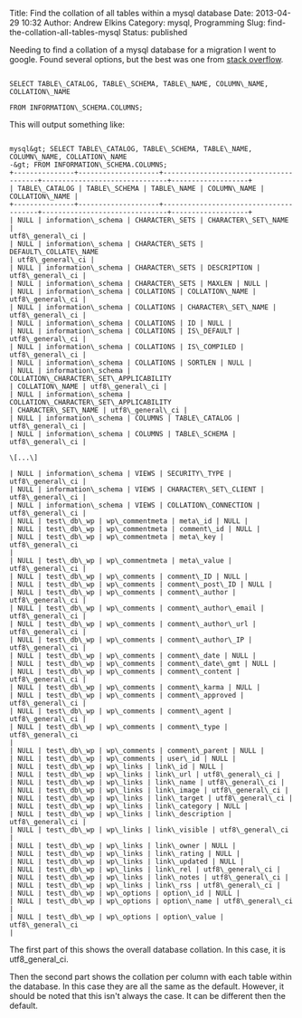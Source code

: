 Title: Find the collation of all tables within a mysql database
Date: 2013-04-29 10:32
Author: Andrew Elkins
Category: mysql, Programming
Slug: find-the-collation-all-tables-mysql
Status: published

Needing to find a collation of a mysql database for a migration I went
to google. Found several options, but the best was one from [stack
overflow](http://stackoverflow.com/questions/4948356/query-to-show-all-tables-and-their-collation).

~~~~

SELECT TABLE\_CATALOG, TABLE\_SCHEMA, TABLE\_NAME, COLUMN\_NAME,
COLLATION\_NAME

FROM INFORMATION\_SCHEMA.COLUMNS;

~~~~

This will output something like:

~~~~

mysql&gt; SELECT TABLE\_CATALOG, TABLE\_SCHEMA, TABLE\_NAME,
COLUMN\_NAME, COLLATION\_NAME  
-&gt; FROM INFORMATION\_SCHEMA.COLUMNS;  
+---------------+--------------------+---------------------------------------+-------------------------------+-------------------+  
| TABLE\_CATALOG | TABLE\_SCHEMA | TABLE\_NAME | COLUMN\_NAME |
COLLATION\_NAME |  
+---------------+--------------------+---------------------------------------+-------------------------------+-------------------+  
| NULL | information\_schema | CHARACTER\_SETS | CHARACTER\_SET\_NAME |
utf8\_general\_ci |  
| NULL | information\_schema | CHARACTER\_SETS | DEFAULT\_COLLATE\_NAME
| utf8\_general\_ci |  
| NULL | information\_schema | CHARACTER\_SETS | DESCRIPTION |
utf8\_general\_ci |  
| NULL | information\_schema | CHARACTER\_SETS | MAXLEN | NULL |  
| NULL | information\_schema | COLLATIONS | COLLATION\_NAME |
utf8\_general\_ci |  
| NULL | information\_schema | COLLATIONS | CHARACTER\_SET\_NAME |
utf8\_general\_ci |  
| NULL | information\_schema | COLLATIONS | ID | NULL |  
| NULL | information\_schema | COLLATIONS | IS\_DEFAULT |
utf8\_general\_ci |  
| NULL | information\_schema | COLLATIONS | IS\_COMPILED |
utf8\_general\_ci |  
| NULL | information\_schema | COLLATIONS | SORTLEN | NULL |  
| NULL | information\_schema | COLLATION\_CHARACTER\_SET\_APPLICABILITY
| COLLATION\_NAME | utf8\_general\_ci |  
| NULL | information\_schema | COLLATION\_CHARACTER\_SET\_APPLICABILITY
| CHARACTER\_SET\_NAME | utf8\_general\_ci |  
| NULL | information\_schema | COLUMNS | TABLE\_CATALOG |
utf8\_general\_ci |  
| NULL | information\_schema | COLUMNS | TABLE\_SCHEMA |
utf8\_general\_ci |

\[...\]

| NULL | information\_schema | VIEWS | SECURITY\_TYPE |
utf8\_general\_ci |  
| NULL | information\_schema | VIEWS | CHARACTER\_SET\_CLIENT |
utf8\_general\_ci |  
| NULL | information\_schema | VIEWS | COLLATION\_CONNECTION |
utf8\_general\_ci |  
| NULL | test\_db\_wp | wp\_commentmeta | meta\_id | NULL |  
| NULL | test\_db\_wp | wp\_commentmeta | comment\_id | NULL |  
| NULL | test\_db\_wp | wp\_commentmeta | meta\_key | utf8\_general\_ci
|  
| NULL | test\_db\_wp | wp\_commentmeta | meta\_value |
utf8\_general\_ci |  
| NULL | test\_db\_wp | wp\_comments | comment\_ID | NULL |  
| NULL | test\_db\_wp | wp\_comments | comment\_post\_ID | NULL |  
| NULL | test\_db\_wp | wp\_comments | comment\_author |
utf8\_general\_ci |  
| NULL | test\_db\_wp | wp\_comments | comment\_author\_email |
utf8\_general\_ci |  
| NULL | test\_db\_wp | wp\_comments | comment\_author\_url |
utf8\_general\_ci |  
| NULL | test\_db\_wp | wp\_comments | comment\_author\_IP |
utf8\_general\_ci |  
| NULL | test\_db\_wp | wp\_comments | comment\_date | NULL |  
| NULL | test\_db\_wp | wp\_comments | comment\_date\_gmt | NULL |  
| NULL | test\_db\_wp | wp\_comments | comment\_content |
utf8\_general\_ci |  
| NULL | test\_db\_wp | wp\_comments | comment\_karma | NULL |  
| NULL | test\_db\_wp | wp\_comments | comment\_approved |
utf8\_general\_ci |  
| NULL | test\_db\_wp | wp\_comments | comment\_agent |
utf8\_general\_ci |  
| NULL | test\_db\_wp | wp\_comments | comment\_type | utf8\_general\_ci
|  
| NULL | test\_db\_wp | wp\_comments | comment\_parent | NULL |  
| NULL | test\_db\_wp | wp\_comments | user\_id | NULL |  
| NULL | test\_db\_wp | wp\_links | link\_id | NULL |  
| NULL | test\_db\_wp | wp\_links | link\_url | utf8\_general\_ci |  
| NULL | test\_db\_wp | wp\_links | link\_name | utf8\_general\_ci |  
| NULL | test\_db\_wp | wp\_links | link\_image | utf8\_general\_ci |  
| NULL | test\_db\_wp | wp\_links | link\_target | utf8\_general\_ci |  
| NULL | test\_db\_wp | wp\_links | link\_category | NULL |  
| NULL | test\_db\_wp | wp\_links | link\_description |
utf8\_general\_ci |  
| NULL | test\_db\_wp | wp\_links | link\_visible | utf8\_general\_ci |  
| NULL | test\_db\_wp | wp\_links | link\_owner | NULL |  
| NULL | test\_db\_wp | wp\_links | link\_rating | NULL |  
| NULL | test\_db\_wp | wp\_links | link\_updated | NULL |  
| NULL | test\_db\_wp | wp\_links | link\_rel | utf8\_general\_ci |  
| NULL | test\_db\_wp | wp\_links | link\_notes | utf8\_general\_ci |  
| NULL | test\_db\_wp | wp\_links | link\_rss | utf8\_general\_ci |  
| NULL | test\_db\_wp | wp\_options | option\_id | NULL |  
| NULL | test\_db\_wp | wp\_options | option\_name | utf8\_general\_ci
|  
| NULL | test\_db\_wp | wp\_options | option\_value | utf8\_general\_ci
|

~~~~

The first part of this shows the overall database collation. In this
case, it is utf8\_general\_ci.

Then the second part shows the collation per column with each table
within the database. In this case they are all the same as the default.
However, it should be noted that this isn't always the case. It can be
different then the default.
